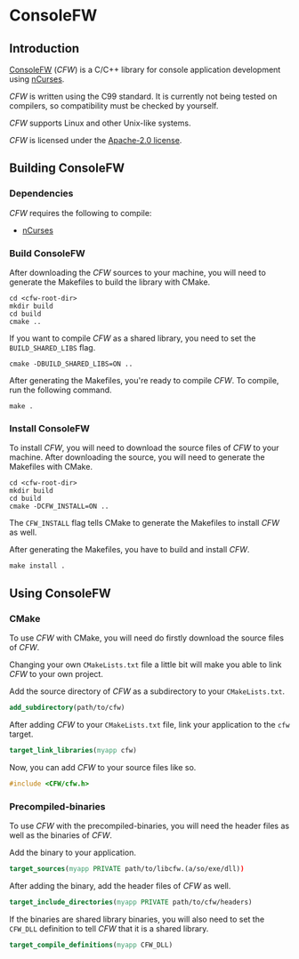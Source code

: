 # ConsoleFW

## Introduction

[ConsoleFW](https://github.com/The339Agent/ConsoleFW) (*CFW*) is a C/C++ library for console application development using [nCurses](https://no.wikipedia.org/wiki/Ncurses).

*CFW* is written using the C99 standard. It is currently not being tested on compilers, so compatibility must be checked by yourself.

*CFW* supports Linux and other Unix-like systems.

*CFW* is licensed under the [Apache-2.0 license](LICENSE).

## Building ConsoleFW

### Dependencies

*CFW* requires the following to compile:
- [nCurses](https://no.wikipedia.org/wiki/Ncurses)

### Build ConsoleFW

After downloading the *CFW* sources to your machine, you will need to generate the Makefiles to build the library with CMake.

```
cd <cfw-root-dir>
mkdir build
cd build
cmake ..
```

If you want to compile *CFW* as a shared library, you need to set the `BUILD_SHARED_LIBS` flag.

```
cmake -DBUILD_SHARED_LIBS=ON ..
```

After generating the Makefiles, you're ready to compile *CFW*. To compile, run the following command.

```
make .
```

### Install ConsoleFW

To install *CFW*, you will need to download the source files of *CFW* to your machine. After downloading the source, you will need to generate the Makefiles with CMake.

```
cd <cfw-root-dir>
mkdir build
cd build
cmake -DCFW_INSTALL=ON ..
```

The `CFW_INSTALL` flag tells CMake to generate the Makefiles to install *CFW* as well.

After generating the Makefiles, you have to build and install *CFW*.

```
make install .
```

## Using ConsoleFW

### CMake

To use *CFW* with CMake, you will need do firstly download the source files of *CFW*.

Changing your own `CMakeLists.txt` file a little bit will make you able to link *CFW* to your own project.

Add the source directory of *CFW* as a subdirectory to your `CMakeLists.txt`.

```cmake
add_subdirectory(path/to/cfw)
```

After adding *CFW* to your `CMakeLists.txt` file, link your application to the `cfw` target.

```cmake
target_link_libraries(myapp cfw)
```

Now, you can add *CFW* to your source files like so.

```c
#include <CFW/cfw.h>
```

### Precompiled-binaries

To use *CFW* with the precompiled-binaries, you will need the header files as well as the binaries of *CFW*.

Add the binary to your application.

```cmake
target_sources(myapp PRIVATE path/to/libcfw.(a/so/exe/dll))
```

After adding the binary, add the header files of *CFW* as well.

```cmake
target_include_directories(myapp PRIVATE path/to/cfw/headers)
```

If the binaries are shared library binaries, you will also need to set the `CFW_DLL` definition to tell *CFW* that it is a shared library.

```cmake
target_compile_definitions(myapp CFW_DLL)
```
